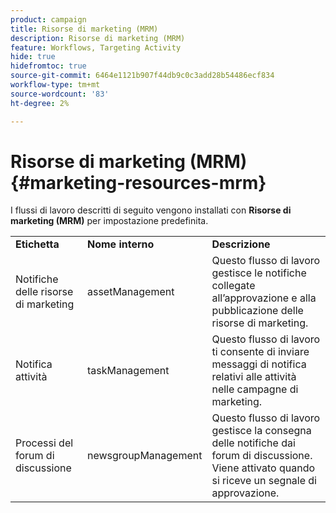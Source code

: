 ```yaml
---
product: campaign
title: Risorse di marketing (MRM)
description: Risorse di marketing (MRM)
feature: Workflows, Targeting Activity
hide: true
hidefromtoc: true
source-git-commit: 6464e1121b907f44db9c0c3add28b54486ecf834
workflow-type: tm+mt
source-wordcount: '83'
ht-degree: 2%

---
```



# Risorse di marketing (MRM){#marketing-resources-mrm}

I flussi di lavoro descritti di seguito vengono installati con **Risorse di marketing (MRM)** per impostazione predefinita.

<table> 
 <tbody> 
  <tr> 
   <td> <strong>Etichetta</strong><br /> </td> 
   <td> <strong>Nome interno</strong><br /> </td> 
   <td> <strong>Descrizione</strong><br /> </td> 
  </tr> 
  <tr> 
   <td> <span class="uicontrol">Notifiche delle risorse di marketing</span> <br /> </td> 
   <td> <span class="uicontrol">assetManagement</span> <br /> </td> 
   <td> Questo flusso di lavoro gestisce le notifiche collegate all’approvazione e alla pubblicazione delle risorse di marketing. <br /> </td> 
  </tr> 
  <tr> 
   <td> <span class="uicontrol">Notifica attività</span> <br /> </td> 
   <td> <span class="uicontrol">taskManagement</span> <br /> </td> 
   <td> Questo flusso di lavoro ti consente di inviare messaggi di notifica relativi alle attività nelle campagne di marketing.<br /> </td> 
  </tr> 
  <tr> 
   <td> <span class="uicontrol">Processi del forum di discussione</span> <br /> </td> 
   <td> <span class="uicontrol">newsgroupManagement</span> <br /> </td> 
   <td> Questo flusso di lavoro gestisce la consegna delle notifiche dai forum di discussione. Viene attivato quando si riceve un segnale di approvazione.<br /> </td> 
  </tr> 
 </tbody> 
</table>

